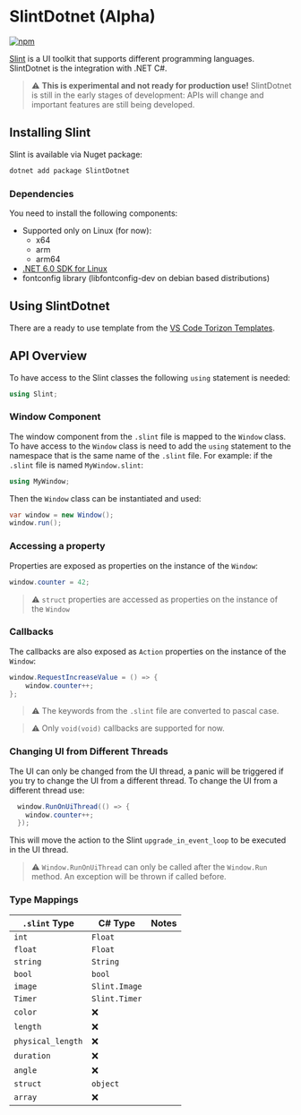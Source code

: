 
# SlintDotnet (Alpha)

[![npm](https://img.shields.io/nuget/v/SlintDotnet)](https://www.nuget.org/packages/SlintDotnet)

[Slint](https://slint.dev/) is a UI toolkit that supports different programming languages.
SlintDotnet is the integration with .NET C#.

> ⚠️ **This is experimental and not ready for production use!**
> SlintDotnet is still in the early stages of development: APIs will change and important features are still being developed.

## Installing Slint

Slint is available via Nuget package:

```bash
dotnet add package SlintDotnet
```

### Dependencies

You need to install the following components:

* Supported only on Linux (for now):
  * x64
  * arm
  * arm64
* [.NET 6.0 SDK for Linux](https://dotnet.microsoft.com/download/dotnet/6.0)
* fontconfig library (libfontconfig-dev on debian based distributions)

## Using SlintDotnet

There are a ready to use template from the [VS Code Torizon Templates](https://github.com/toradex/vscode-torizon-templates).

## API Overview

To have access to the Slint classes the following `using` statement is needed:

```cs
using Slint;
```

### Window Component

The window component from the `.slint` file is mapped to the `Window` class. To have access to the `Window` class is need to add the `using` statement to the namespace that is the same name of the `.slint` file. For example: if the `.slint` file is named `MyWindow.slint`:

```cs
using MyWindow;
```

Then the `Window` class can be instantiated and used:

```cs
var window = new Window();
window.run();
```

### Accessing a property

Properties are exposed as properties on the instance of the `Window`:

```cs
window.counter = 42;
```

> ⚠️ `struct` properties are accessed as properties on the instance of the `Window`

### Callbacks

The callbacks are also exposed as `Action` properties on the instance of the `Window`:

```cs
window.RequestIncreaseValue = () => { 
    window.counter++; 
};
```

> ⚠️ The keywords from the `.slint` file are converted to pascal case.

> ⚠️ Only `void(void)` callbacks are supported for now.

### Changing UI from Different Threads

The UI can only be changed from the UI thread, a panic will be triggered if you try to change the UI from a different thread. To change the UI from a different thread use:

```cs
  window.RunOnUiThread(() => {
    window.counter++;
  });
```

This will move the action to the Slint `upgrade_in_event_loop` to be executed in the UI thread.

> ⚠️ `Window.RunOnUiThread` can only be called after the `Window.Run` method. An exception will be thrown if called before.

### Type Mappings

| `.slint` Type | C# Type | Notes |
| --- | --- | --- |
| `int` | `Float` | |
| `float` | `Float` | |
| `string` | `String` | |
| `bool` | `bool` | |
| `image` | `Slint.Image` | |
| `Timer` | `Slint.Timer` | |
| `color` | ❌ |  |
| `length` | ❌ | |
| `physical_length` | ❌ | |
| `duration` | ❌ |  |
| `angle` | ❌ |  |
| `struct` | `object` |  |
| `array` | ❌ | |
